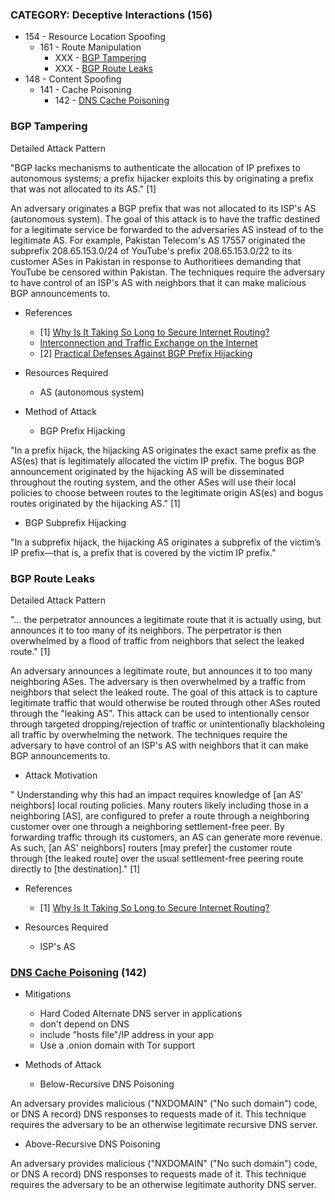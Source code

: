 ### CATEGORY: Deceptive Interactions (156)
- 154 - Resource Location Spoofing
  - 161 - Route Manipulation
    - XXX - [BGP Tampering](https://github.com/elationfoundation/CAPEC_censorship/blob/master/deceptive_interaction.md#bgp-tampering)
    - XXX - [BGP Route Leaks](https://github.com/elationfoundation/CAPEC_censorship/blob/master/deceptive_interaction.md#bgp-route-leaks)
- 148 - Content Spoofing
  - 141 - Cache Poisoning
    - 142 - [DNS Cache Poisoning](https://github.com/elationfoundation/CAPEC_censorship/blob/master/deceptive_interaction.md#dns-cache-poisoning-142)


### BGP Tampering

Detailed Attack Pattern

"BGP lacks mechanisms to authenticate the allocation of IP prefixes to autonomous systems; a prefix hijacker exploits this by originating a prefix that was not allocated to its AS." [1]

An adversary originates a BGP prefix that was not allocated to its ISP's AS (autonomous system). The goal of this attack is to have the traffic destined for a legitimate service be forwarded to the adversaries AS instead of to the legitimate AS. For example, Pakistan Telecom's AS 17557 originated the subprefix 208.65.153.0/24 of YouTube's prefix 208.65.153.0/22 to its customer ASes in Pakistan in response to Authoritiees demanding that YouTube be censored within Pakistan. The techniques require the adversary to have control of an ISP's AS with neighbors that it can make malicious BGP announcements to.


* References
  * [1] [Why Is It Taking So Long to Secure Internet Routing?](https://queue.acm.org/detail.cfm?id=2668966)
  * [Interconnection and Traffic Exchange on the Internet](http://www.bitag.org/documents/Interconnection-and-Traffic-Exchange-on-the-Internet.pdf)
  * [2] [Practical Defenses Against BGP Prefix Hijacking](http://docs.lib.purdue.edu/cgi/viewcontent.cgi?article=1365&context=ecetr)

* Resources Required
  * AS (autonomous system)

* Method of Attack
  * BGP Prefix Hijacking

"In a prefix hijack, the hijacking AS originates the exact same prefix as the AS(es) that is legitimately allocated the victim IP prefix. The bogus BGP announcement originated by the hijacking AS will be disseminated throughout the routing system, and the other ASes will use their local policies to choose between routes to the legitimate origin AS(es) and bogus routes originated by the hijacking AS." [1]

  * BGP Subprefix Hijacking

"In a subprefix hijack, the hijacking AS originates a subprefix of the victim’s IP prefix—that is, a prefix that is covered by the victim IP prefix."

### BGP Route Leaks

Detailed Attack Pattern

"... the perpetrator announces a legitimate route that it is actually using, but announces it to too many of its neighbors. The perpetrator is then overwhelmed by a flood of traffic from neighbors that select the leaked route." [1]

An adversary announces a legitimate route, but announces it to too many neighboring ASes. The adversary is then overwhelmed by a traffic from neighbors that select the leaked route. The goal of this attack is to capture legitimate traffic that would otherwise be routed through other ASes routed through the "leaking AS". This attack can be used to intentionally censor through targeted dropping/rejection of traffic or unintentionally blackholeing all traffic by overwhelming the network. The techniques require the adversary to have control of an ISP's AS with neighbors that it can make BGP announcements to.

* Attack Motivation

" Understanding why this had an impact requires knowledge of [an AS' neighbors] local routing policies. Many routers likely including those in a neighboring [AS], are configured to prefer a route through a neighboring customer over one through a neighboring settlement-free peer. By forwarding traffic through its customers, an AS can generate more revenue. As such, [an AS' neighbors] routers [may prefer] the customer route through [the leaked route] over the usual settlement-free peering route directly to [the destination]." [1]

* References
  * [1] [Why Is It Taking So Long to Secure Internet Routing?](https://queue.acm.org/detail.cfm?id=2668966)

* Resources Required
  * ISP's AS

### [DNS Cache Poisoning](http://capec.mitre.org/data/definitions/142.html) (142)


* Mitigations

  * Hard Coded Alternate DNS server in applications
  * don't depend on DNS
  * include "hosts file"/IP address in your app
  * Use a .onion domain with Tor support

* Methods of Attack

  * Below-Recursive DNS Poisoning

An adversary provides malicious ("NXDOMAIN" ("No such domain") code, or DNS A record) DNS responses to requests made of it. This technique requires the adversary to be an otherwise legitimate recursive DNS server.

  * Above-Recursive DNS Poisoning

An adversary provides malicious ("NXDOMAIN" ("No such domain") code, or DNS A record) DNS responses to requests made of it. This technique requires the adversary to be an otherwise legitimate authority DNS server.
